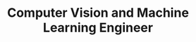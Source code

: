 ---
collection: industry
permalink: /industry/2021-kuartis
company: "Kuartis Technology"
location: "Ankara"
title: "Computer Vision and Machine Learning Engineer"
dates: "May, 2020 - Mar, 2021"
---